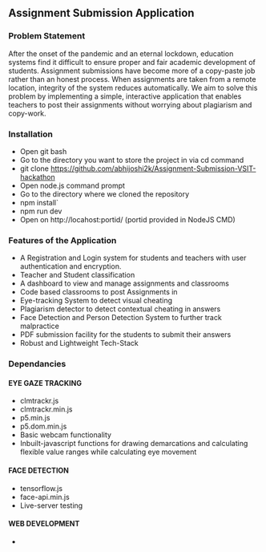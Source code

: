 
## Assignment Submission Application

###  Problem Statement
After the onset of the pandemic and an eternal lockdown, education systems find it difficult to ensure proper and fair academic development of students. Assignment submissions have become more of a copy-paste job rather than an honest process. When assignments are taken from a remote location, integrity of the system reduces automatically. We aim to solve this problem by implementing a simple, interactive application that enables teachers to post their assignments without worrying about plagiarism and copy-work.

### Installation
* Open git bash
* Go to the directory you want to store the project in via cd command
* git clone https://github.com/abhijoshi2k/Assignment-Submission-VSIT-hackathon
* Open node.js command prompt
* Go to the directory where we cloned the repository
* npm install`
* npm run dev
* Open on http://locahost:portid/ (portid provided in NodeJS CMD)

###  Features of the Application
* A Registration and Login system for students and teachers with user authentication and encryption.
* Teacher and Student classification
* A dashboard to view and manage assignments and classrooms
* Code based classrooms to post Assignments in 
* Eye-tracking System to detect visual cheating
* Plagiarism detector to detect contextual cheating in answers
* Face Detection and Person Detection System to further track malpractice
* PDF submission facility for the students to submit their answers
* Robust and Lightweight Tech-Stack

###  Dependancies
#### EYE GAZE TRACKING
* clmtrackr.js
* clmtrackr.min.js
* p5.min.js
* p5.dom.min.js
* Basic webcam functionality
* Inbuilt-javascript functions for drawing demarcations and calculating flexible value ranges while calculating eye movement
#### FACE DETECTION
* tensorflow.js
* face-api.min.js
* Live-server testing
#### WEB DEVELOPMENT
* 
